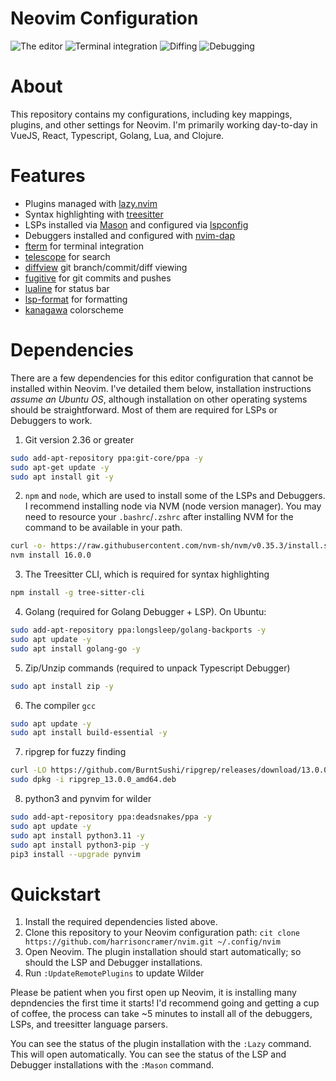 # Neovim Configuration

![The editor](https://hjc-public.s3.amazonaws.com/nvim3.png)
![Terminal integration](https://hjc-public.s3.amazonaws.com/nvim2.png)
![Diffing](https://hjc-public.s3.amazonaws.com/nvim1.png)
![Debugging](https://harrisoncramer.me/static/6e0f346fac366e6835391c95b69aa43a/d61c2/nvim-dap-ui-go.png)

# About

This repository contains my configurations, including key mappings, plugins, and other settings for Neovim. I'm primarily working day-to-day in VueJS, React, Typescript, Golang, Lua, and Clojure.

# Features

- Plugins managed with <a href="https://github.com/folke/lazy.nvim">lazy.nvim</a>
- Syntax highlighting with <a href="https://github.com/nvim-treesitter/nvim-treesitter">treesitter</a>
- LSPs installed via <a href="https://github.com/williamboman/mason.nvim">Mason</a> and configured via <a href="https://github.com/neovim/nvim-lspconfig">lspconfig</a>
- Debuggers installed and configured with <a href="https://github.com/mfussenegger/nvim-dap">nvim-dap</a>
- <a href="https://github.com/numToStr/FTerm.nvim">fterm</a> for terminal integration
- <a href="https://github.com/nvim-telescope/telescope.nvim/issues">telescope</a> for search
- <a href="https://github.com/sindrets/diffview.nvim">diffview</a> git branch/commit/diff viewing
- <a href="https://github.com/tpope/vim-fugitive">fugitive</a> for git commits and pushes
- <a href="https://github.com/nvim-lualine/lualine.nvim">lualine</a> for status bar
- <a href="https://github.com/lukas-reineke/lsp-format.nvim">lsp-format</a> for formatting
- <a href="https://github.com/rebelot/kanagawa.nvim">kanagawa</a> colorscheme

# Dependencies

There are a few dependencies for this editor configuration that cannot be installed within Neovim. I've detailed them below, installation instructions _assume an Ubuntu OS_, although installation on other operating systems should be straightforward. Most of them are required for LSPs or Debuggers to work.

1. Git version 2.36 or greater

```bash
sudo add-apt-repository ppa:git-core/ppa -y
sudo apt-get update -y
sudo apt install git -y
```

2. `npm` and `node`, which are used to install some of the LSPs and Debuggers. I recommend installing node via NVM (node version manager). You may need to resource your `.bashrc`/`.zshrc` after installing NVM for the command to be available in your path.

```bash
curl -o- https://raw.githubusercontent.com/nvm-sh/nvm/v0.35.3/install.sh | bash
nvm install 16.0.0
```

3. The Treesitter CLI, which is required for syntax highlighting

```bash
npm install -g tree-sitter-cli
```

4. Golang (required for Golang Debugger + LSP). On Ubuntu:

```bash
sudo add-apt-repository ppa:longsleep/golang-backports -y
sudo apt update -y
sudo apt install golang-go -y
```

5. Zip/Unzip commands (required to unpack Typescript Debugger)

```bash
sudo apt install zip -y
```

6. The compiler `gcc`

```bash
sudo apt update -y
sudo apt install build-essential -y
```

7. ripgrep for fuzzy finding

```bash
curl -LO https://github.com/BurntSushi/ripgrep/releases/download/13.0.0/ripgrep_13.0.0_amd64.deb
sudo dpkg -i ripgrep_13.0.0_amd64.deb
```

8. python3 and pynvim for wilder
```bash
sudo add-apt-repository ppa:deadsnakes/ppa -y
sudo apt update -y
sudo apt install python3.11 -y
sudo apt install python3-pip -y
pip3 install --upgrade pynvim
```

# Quickstart

1. Install the required dependencies listed above.
2. Clone this repository to your Neovim configuration path: `cit clone https://github.com/harrisoncramer/nvim.git ~/.config/nvim`
3. Open Neovim. The plugin installation should start automatically; so should the LSP and Debugger installations.
4. Run `:UpdateRemotePlugins` to update Wilder

Please be patient when you first open up Neovim, it is installing many depndencies the first time it starts! I'd recommend going and getting a cup of coffee, the process can take ~5 minutes to install all of the debuggers, LSPs, and treesitter language parsers.

You can see the status of the plugin installation with the `:Lazy` command. This will open automatically. You can see the status of the LSP and Debugger installations with the `:Mason` command.
